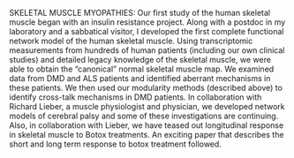 SKELETAL MUSCLE MYOPATHIES: Our first study of the human skeletal muscle began with an insulin resistance project. Along with a postdoc in my laboratory and a sabbatical visitor, I developed the first complete functional network model of the human skeletal muscle. Using transcriptomic measurements from hundreds of human patients (including our own clinical studies) and detailed legacy knowledge of the skeletal muscle, we were able to obtain the “canonical” normal skeletal muscle map. We examined data from DMD and ALS patients and identified aberrant mechanisms in these patients. We then used our modularity methods (described above) to identify cross-talk mechanisms in DMD patients. In collaboration with Richard Lieber, a muscle physiologist and physician, we developed network models of cerebral palsy and some of these investigations are continuing. Also, in collaboration with Lieber, we have teased out longitudinal response in skeletal muscle to Botox treatments. An exciting paper that describes the short and long term response to botox treatment followed.